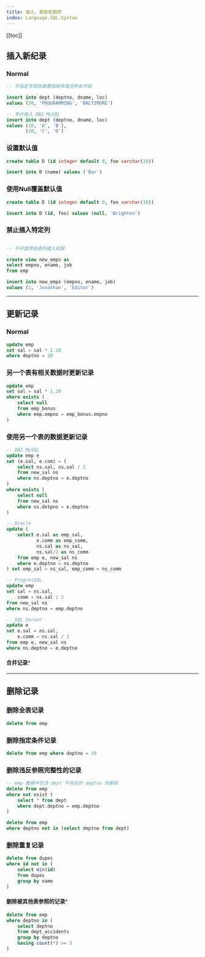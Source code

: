 ```yaml
---
title: 插入、更新和删除
index: Language.SQL.Syntax
---
```


[[toc]]

## 插入新纪录

### Normal

```sql
-- 不指定字段则需要按顺序填充所有字段

insert into dept (deptno, dname, loc)
values (50, 'PROGRAMMING', 'BALTIMORE')

-- 多行插入 DB2 MySQL
insert into dept (deptno, dname, loc)
values (10, 'A', 'B'),
	   (20, 'C', 'D')
```

### 设置默认值

```sql
create table D (id integer default 0, foo varchar(10))

insert into D (name) values ('Bar')
```

### 使用Null覆盖默认值

```sql
create table D (id integer default 0, foo varchar(10))

insert into D (id, foo) values (null, 'Brighten')
```

### 禁止插入特定列 

```sql

-- 不开放原始表的插入权限

create view new_emps as 
select empno, ename, job 
from emp

insert into new_emps (empno, ename, job)
values (1, 'Jonathan', 'Editor')

```

---

## 更新记录

### Normal

``` sql
update emp
set sal = sal * 1.10
where deptno = 20
```

### 另一个表有相关数据时更新记录

``` sql
update emp
set sal = sal * 1.20
where exists (
	select null 
	from emp_bonus
	where emp.empno = emp_bonus.empno
)
```

### 使用另一个表的数据更新记录

```sql
-- DB2 MySQL
update emp e 
set (e.sal, e.com) = (
	select ns.sal, ns.sal / 2
	from new_sal ns
	where ns.deptno = e.deptno
) 
where exists (
	select null
	from new_sal ns
	where ns.detpno = e.deptno
)

-- Oracle
update (
	select e.sal as emp_sal, 
		   e.comm as emp_comm,
		   ns.sal as ns_sal,
		   ns.sal/2 as ns_comm
	from emp e, new_sal ns
	where e.deptno = ns.deptno
) set emp_sal = ns_sal, emp_comm = ns_comm

-- ProgresSQL
update emp
set sal = ns.sal,
    comm = ns.sal / 2
from new_sal ns
where ns.deptno = emp.deptno

-- SQL Server
update e
set e.sal = ns.sal,
	e.comm = ns.sal / 2
from emp e, new_sal ns
where ns.deptno = e.deptno
```

#### 合并记录^

---

## 删除记录


### 删除全表记录

```sql
delete from emp
```

### 删除指定条件记录

``` sql
delete from emp where deptno = 10
```

### 删除违反参照完整性的记录

``` sql
-- emp 数据中包含 dept 不存在的 deptno 则删除
delete from emp
where not exist (
	select * from dept
	where dept.deptno = emp.deptno
)

delete from emp
where deptno not in (select deptno from dept)
```

### 删除重复记录

``` sql
delete from dupes
where id not in (
	select min(id)
	from dupes
	group by name
)
```

#### 删除被其他表参照的记录^

``` sql
delete from emp
where deptno in (
	select deptno
	from dept_accidents
	group by deptno
	having count(*) >= 3
)
```

